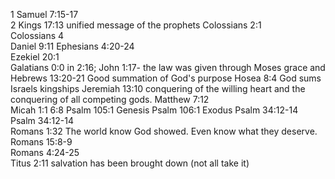 1 Samuel 7:15-17	
2 Kings 17:13	unified message of the prophets
Colossians 2:1	
Colossians 4	
Daniel 9:11	
Ephesians 4:20-24	
Ezekiel 20:1	
Galatians 0:0	in 2:16; John 1:17- the law was given through Moses grace and
Hebrews 13:20-21	Good summation of God's purpose
Hosea 8:4	God sums Israels kingships
Jeremiah 13:10	conquering of the willing heart and the conquering of all competing gods.
Matthew 7:12	
Micah 1:1	6:8
Psalm 105:1	Genesis
Psalm 106:1	Exodus
Psalm 34:12-14	
Psalm 34:12-14	
Romans 1:32	The world know God showed. Even know what they deserve.
Romans 15:8-9	
Romans 4:24-25	
Titus 2:11	salvation has been brought down (not all take it)
